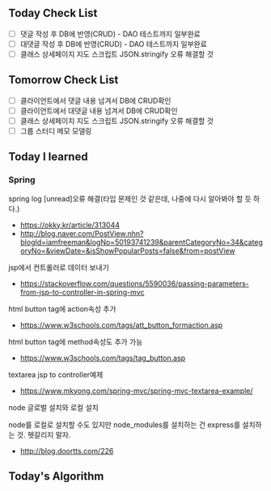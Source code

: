 ## Today Check List

- [ ] 댓글 작성 후 DB에 반영(CRUD) - DAO 테스트까지 일부완료
- [ ] 대댓글 작성 후 DB에 반영(CRUD) - DAO 테스트까지 일부완료
- [ ] 클래스 상세페이지 지도 스크립트 JSON.stringify 오류 해결할 것

## Tomorrow Check List

- [ ] 클라이언트에서 댓글 내용 넘겨서 DB에 CRUD확인
- [ ] 클라이언트에서 대댓글 내용 넘겨서 DB에 CRUD확인
- [ ] 클래스 상세페이지 지도 스크립트 JSON.stringify 오류 해결할 것
- [ ] 그룹 스터디 메모 모델링

## Today I learned

### Spring

spring log [unread]오류 해결(타입 문제인 것 같은데, 나중에 다시 알아봐야 할 듯 하다.)

* https://okky.kr/article/313044
* http://blog.naver.com/PostView.nhn?blogId=iamfreeman&logNo=50193741239&parentCategoryNo=34&categoryNo=&viewDate=&isShowPopularPosts=false&from=postView

jsp에서 컨트롤러로 데이터 보내기

* https://stackoverflow.com/questions/5590036/passing-parameters-from-jsp-to-controller-in-spring-mvc



html button tag에 action속성 추가

* https://www.w3schools.com/tags/att_button_formaction.asp

html button tag에 method속성도 추가 가능

* https://www.w3schools.com/tags/tag_button.asp



textarea jsp to controller예제

* https://www.mkyong.com/spring-mvc/spring-mvc-textarea-example/



node 글로벌 설치와 로컬 설치

node를 로컬로 설치할 수도 있지만 node_modules를 설치하는 건 express를 설치하는 것. 헷갈리지 말자.

* http://blog.doortts.com/226

## Today's Algorithm

